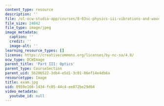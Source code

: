 ```yaml
---
content_type: resource
description: ''
file: /ol-ocw-studio-app/courses/8-03sc-physics-iii-vibrations-and-waves-fall-2016/0959e1661434fc0544c4ee872be29d64_exam.jpg
file_size: 24842
file_type: image/jpeg
image_metadata:
  caption: ''
  credit: ''
  image-alt: ''
learning_resource_types: []
license: https://creativecommons.org/licenses/by-nc-sa/4.0/
ocw_type: OCWImage
parent_title: 'Part III: Optics'
parent_type: CourseSection
parent_uid: 56206522-3db4-e5d1-3c01-86ef14e4db6a
resourcetype: Image
title: exam.jpg
uid: 0959e166-1434-fc05-44c4-ee872be29d64
video_metadata:
  youtube_id: null
---
```

